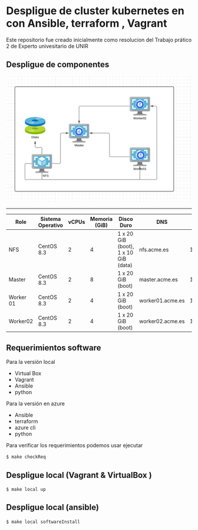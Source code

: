 # Despligue de cluster kubernetes en con Ansible, terraform , Vagrant 

Este repositorio fue creado inicialmente como resolucion del Trabajo prático 2 de Experto univesitario de  UNIR 

## Despligue de componentes 

![infra](imgs/infra.png)
 
 -----------------------------------------------------------------
| Role | Sistema Operativo | vCPUs | Memoria (GiB) | Disco Duro |  DNS | IP |
|------|-------------------|-------|---------------|------------| ----------- | --------------|
| NFS  | CentOS 8.3          | 2     | 4             | 1 x 20 GiB (boot), 1 x 10 GiB (data) | nfs.acme.es  | 192.168.2.115/24
| Master | CentOS 8.3        | 2     | 8             | 1 x 20 GiB (boot) | master.acme.es  | 192.168.2.110/24
| Worker 01 | CentOS 8.3        | 2     | 4             | 1 x 20 GiB (boot) |  worker01.acme.es | 192.168.2.111/24 | 
| Worker02 | CentOS 8.3        | 2     | 4             | 1 x 20 GiB (boot) |  worker02.acme.es | 192.168.2.112/24 | 


## Requerimientos software
Para la versión local 

* Virtual Box
* Vagrant 
* Ansible 
* python

Para la versión en azure 
* Ansible 
* terraform 
* azure cli 
* python

Para verificar los requerimientos podemos usar ejecutar 

```
$ make checkReq
```

## Despligue local (Vagrant & VirtualBox )

```
$ make local up
```

## Despligue local (ansible)

```
$ make local softwareInstall
```
